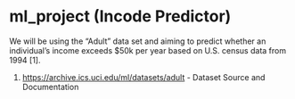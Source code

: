 # ml_project (Incode Predictor)

We will be using the “Adult” data set and aiming to predict whether an individual’s income exceeds $50k per year based on U.S. census data from 1994 [1].  

1.	https://archive.ics.uci.edu/ml/datasets/adult - Dataset Source and Documentation
